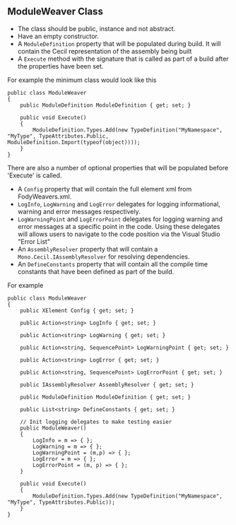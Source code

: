 ## ModuleWeaver Class 

 * The class should be public, instance and not abstract.
 * Have an empty constructor. 
 * A `ModuleDefinition` property that will be populated during build. It will contain the Cecil representation of the assembly being built
 * A `Execute` method with the signature that is called as part of a build after the properties have been set.

For example the minimum class would look like this

    public class ModuleWeaver
    {
        public ModuleDefinition ModuleDefinition { get; set; }

        public void Execute()
        {
            ModuleDefinition.Types.Add(new TypeDefinition("MyNamespace", "MyType", TypeAttributes.Public, ModuleDefinition.Import(typeof(object))));
        }
    }

There are also a number of optional properties that will be populated before 'Execute' is called.

 * A `Config` property that will contain the full element xml from FodyWeavers.xml.
 * `LogInfo`, `LogWarning` and `LogError` delegates for logging informational, warning and error messages respectively. 
 * `LogWarningPoint` and `LogErrorPoint` delegates for logging warning and error messages at a specific point in the code. Using these delegates will allows users to navigate to the code position via the Visual Studio "Error List"
 * An `AssemblyResolver` property that will contain a `Mono.Cecil.IAssemblyResolver` for resolving dependencies.
 * An `DefineConstants` property that will contain all the compile time constants that have been defined as part of the build.

For example

    public class ModuleWeaver
    {
        public XElement Config { get; set; }

        public Action<string> LogInfo { get; set; }

        public Action<string> LogWarning { get; set; }
        
        public Action<string, SequencePoint> LogWarningPoint { get; set; }
        
        public Action<string> LogError { get; set; }
        
        public Action<string, SequencePoint> LogErrorPoint { get; set; }

        public IAssemblyResolver AssemblyResolver { get; set; }

        public ModuleDefinition ModuleDefinition { get; set; }

        public List<string> DefineConstants { get; set; }

        // Init logging delegates to make testing easier
        public ModuleWeaver()
        {
            LogInfo = m => { };
            LogWarning = m => { };
            LogWarningPoint = (m,p) => { };
            LogError = m => { };
            LogErrorPoint = (m, p) => { };
        } 

        public void Execute()
        {
            ModuleDefinition.Types.Add(new TypeDefinition("MyNamespace", "MyType", TypeAttributes.Public));
        }
    }
